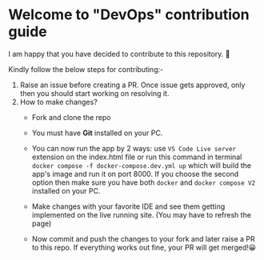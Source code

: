 # Welcome to "DevOps" contribution guide

I am happy that you have decided to contribute to this repository. 💖 

Kindly follow the below steps for contributing:-

1. Raise an issue before creating a PR. Once issue gets approved, only then you should start working on resolving it.
2. How to make changes?
   - Fork and clone the repo
   
   - You must have **Git** installed on your PC.
   
   - You can now run the app by 2 ways: use `VS Code Live server` extension on the index.html file or run this command in terminal `docker compose -f docker-compose.dev.yml up` which will build the app's image and run it on port 8000. If you choose the second option then make sure you have both `docker` and `docker compose V2` installed on your PC.
   
   - Make changes with your favorite IDE and see them getting implemented on the live running site. (You may have to refresh the page)
   
   - Now commit and push the changes to your fork and later raise a PR to this repo. If everything works out fine, your PR will get merged!😀 

